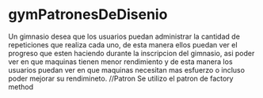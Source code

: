 # gymPatronesDeDisenio
Un gimnasio desea que los usuarios puedan administrar la cantidad de repeticiones que realiza cada uno, de esta manera ellos puedan ver el progreso que esten haciendo durante la inscripcion del gimnasio, asi poder ver en que maquinas tienen menor rendimiento y de esta manera los usuarios puedan ver en que maquinas necesitan mas esfuerzo o incluso poder mejorar su rendimineto.
//Patron
Se utilizo el patron de factory method 
